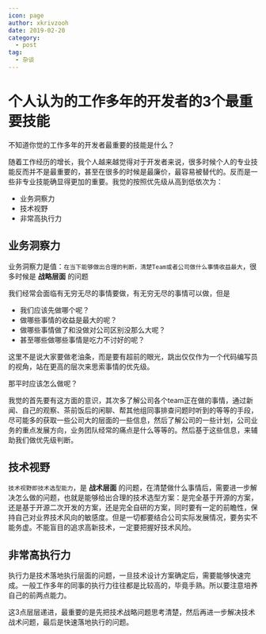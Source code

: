 ```yaml
---
icon: page
author: xkrivzooh
date: 2019-02-20
category:
  - post
tag:
  - 杂谈
---
```


# 个人认为的工作多年的开发者的3个最重要技能

不知道你觉的工作多年的开发者最重要的技能是什么？

随着工作经历的增长，我个人越来越觉得对于开发者来说，很多时候个人的专业技能反而并不是最重要的，甚至在很多的时候是最廉价，最容易被替代的。反而是一些非专业技能确显得更加的重要。我觉的按照优先级从高到低依次为：

- 业务洞察力
- 技术视野
- 非常高执行力

## 业务洞察力

业务洞察力是值：`在当下能够做出合理的判断，清楚Team或者公司做什么事情收益最大`，很多时候是 **战略层面** 的问题

我们经常会面临有无穷无尽的事情要做，有无穷无尽的事情可以做，但是

- 我们应该先做哪个呢？
- 做哪些事情的收益是最大的呢？
- 做哪些事情做了和没做对公司区别没那么大呢？
- 甚至哪些做哪些事情是吃力不讨好的呢？

这里不是说大家要做老油条，而是要有超前的眼光，跳出仅仅作为一个代码编写员的视角，站在更高的层次来思索事情的优先级。

那平时应该怎么做呢？

我觉的首先要有这方面的意识，其次多了解公司各个team正在做的事情，通过新闻、自己的观察、茶前饭后的闲聊、帮其他组同事排查问题时听到的等等的手段，尽可能多的获取一些公司大的层面的一些信息，然后了解公司的一些计划，公司业务的重点发展方向，业务团队经常的痛点是什么等等的。然后基于这些信息，来辅助我们做优先级判断。

## 技术视野

`技术视野即技术选型能力`，是 **战术层面** 的问题，在清楚做什么事情后，需要进一步解决怎么做的问题，也就是能够给出合理的技术选型方案：是完全基于开源的方案，还是基于开源二次开发的方案，还是完全自研的方案，同时要有一定的前瞻性，保持自己对业界技术风向的敏感度。但是一切都要结合公司实际发展情况，要务实不能务虚。不能盲目的追求高新技术，一定要把握好技术风险。

## 非常高执行力

执行力是技术落地执行层面的问题，一旦技术设计方案确定后，需要能够快速完成。一般工作多年的同事的执行力往往都是比较高的，毕竟手熟。所以要注意培养自己的前两点能力。

这3点层层递进，最重要的是先把技术战略问题思考清楚，然后再进一步解决技术战术问题，最后是快速落地执行的问题。

